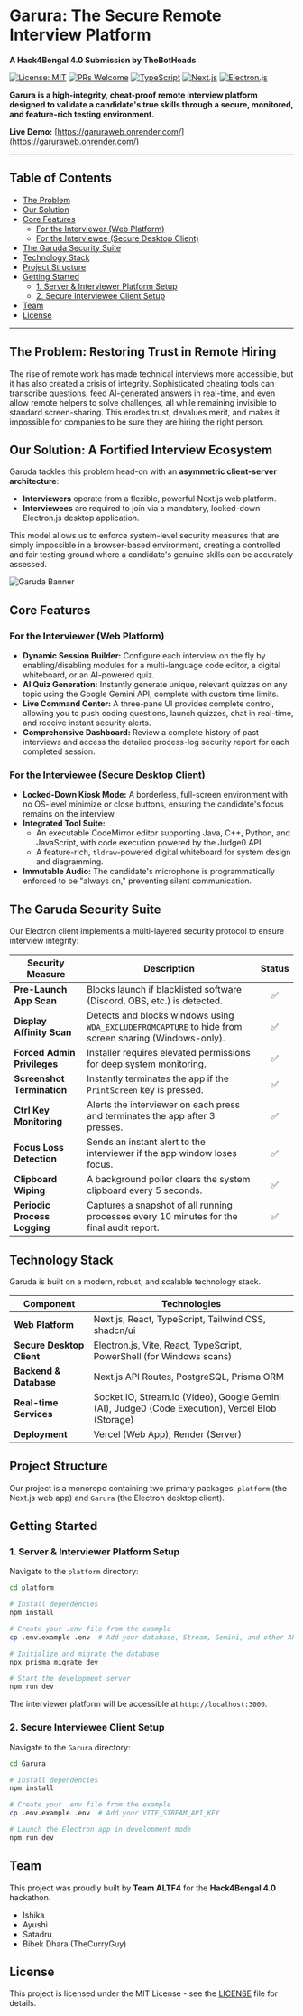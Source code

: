 
# Garura: The Secure Remote Interview Platform
**A Hack4Bengal 4.0 Submission by TheBotHeads**

[![License: MIT](https://img.shields.io/badge/License-MIT-blue.svg)](https://opensource.org/licenses/MIT)
[![PRs Welcome](https://img.shields.io/badge/PRs-welcome-brightgreen.svg?style=flat-square)](http://makeapullrequest.com)
[![TypeScript](https://img.shields.io/badge/--blue?logo=typescript&logoColor=white)](https://www.typescriptlang.org/)
[![Next.js](https://img.shields.io/badge/Next.js-000000?logo=nextdotjs&logoColor=white)](https://nextjs.org/)
[![Electron.js](https://img.shields.io/badge/Electron-47848F?logo=electron&logoColor=white)](https://www.electronjs.org/)

**Garura is a high-integrity, cheat-proof remote interview platform designed to validate a candidate's true skills through a secure, monitored, and feature-rich testing environment.**

**Live Demo:** [https://garuraweb.onrender.com/](https://garuraweb.onrender.com/)

---

## Table of Contents
- [The Problem](#the-problem-restoring-trust-in-remote-hiring)
- [Our Solution](#our-solution-a-fortified-interview-ecosystem)
- [Core Features](#core-features)
  - [For the Interviewer (Web Platform)](#for-the-interviewer-web-platform)
  - [For the Interviewee (Secure Desktop Client)](#for-the-interviewee-secure-desktop-client)
- [The Garuda Security Suite](#the-garuda-security-suite)
- [Technology Stack](#technology-stack)
- [Project Structure](#project-structure)
- [Getting Started](#getting-started)
  - [1. Server & Interviewer Platform Setup](#1-server--interviewer-platform-setup)
  - [2. Secure Interviewee Client Setup](#2-secure-interviewee-client-setup)
- [Team](#team)
- [License](#license)

---

## The Problem: Restoring Trust in Remote Hiring
The rise of remote work has made technical interviews more accessible, but it has also created a crisis of integrity. Sophisticated cheating tools can transcribe questions, feed AI-generated answers in real-time, and even allow remote helpers to solve challenges, all while remaining invisible to standard screen-sharing. This erodes trust, devalues merit, and makes it impossible for companies to be sure they are hiring the right person.

## Our Solution: A Fortified Interview Ecosystem
Garuda tackles this problem head-on with an **asymmetric client-server architecture**:
- **Interviewers** operate from a flexible, powerful Next.js web platform.
- **Interviewees** are required to join via a mandatory, locked-down Electron.js desktop application.

This model allows us to enforce system-level security measures that are simply impossible in a browser-based environment, creating a controlled and fair testing ground where a candidate's genuine skills can be accurately assessed.

![Garuda Banner](https://raw.githubusercontent.com/Team-ALTF4/Garura/main/Banner.png) 

## Core Features

### For the Interviewer (Web Platform)
- **Dynamic Session Builder:** Configure each interview on the fly by enabling/disabling modules for a multi-language code editor, a digital whiteboard, or an AI-powered quiz.
- **AI Quiz Generation:** Instantly generate unique, relevant quizzes on any topic using the Google Gemini API, complete with custom time limits.
- **Live Command Center:** A three-pane UI provides complete control, allowing you to push coding questions, launch quizzes, chat in real-time, and receive instant security alerts.
- **Comprehensive Dashboard:** Review a complete history of past interviews and access the detailed process-log security report for each completed session.

### For the Interviewee (Secure Desktop Client)
- **Locked-Down Kiosk Mode:** A borderless, full-screen environment with no OS-level minimize or close buttons, ensuring the candidate's focus remains on the interview.
- **Integrated Tool Suite:**
  - An executable CodeMirror editor supporting Java, C++, Python, and JavaScript, with code execution powered by the Judge0 API.
  - A feature-rich, `tldraw`-powered digital whiteboard for system design and diagramming.
- **Immutable Audio:** The candidate's microphone is programmatically enforced to be "always on," preventing silent communication.

## The Garuda Security Suite
Our Electron client implements a multi-layered security protocol to ensure interview integrity:

| Security Measure              | Description                                                                 | Status |
|-------------------------------|-----------------------------------------------------------------------------|:------:|
| **Pre-Launch App Scan**       | Blocks launch if blacklisted software (Discord, OBS, etc.) is detected.      |   ✅   |
| **Display Affinity Scan**     | Detects and blocks windows using `WDA_EXCLUDEFROMCAPTURE` to hide from screen sharing (Windows-only). |   ✅   |
| **Forced Admin Privileges**   | Installer requires elevated permissions for deep system monitoring.           |   ✅   |
| **Screenshot Termination**    | Instantly terminates the app if the `PrintScreen` key is pressed.         |   ✅   |
| **Ctrl Key Monitoring**       | Alerts the interviewer on each press and terminates the app after 3 presses. |   ✅   |
| **Focus Loss Detection**      | Sends an instant alert to the interviewer if the app window loses focus.   |   ✅   |
| **Clipboard Wiping**          | A background poller clears the system clipboard every 5 seconds.            |   ✅   |
| **Periodic Process Logging**  | Captures a snapshot of all running processes every 10 minutes for the final audit report. |   ✅   |

## Technology Stack
Garuda is built on a modern, robust, and scalable technology stack.

| Component                 | Technologies                                                                 |
|---------------------------|------------------------------------------------------------------------------|
| **Web Platform**          | Next.js, React, TypeScript, Tailwind CSS, shadcn/ui                           |
| **Secure Desktop Client** | Electron.js, Vite, React, TypeScript, PowerShell (for Windows scans)         |
| **Backend & Database**    | Next.js API Routes, PostgreSQL, Prisma ORM                                       |
| **Real-time Services**    | Socket.IO, Stream.io (Video), Google Gemini (AI), Judge0 (Code Execution), Vercel Blob (Storage) |
| **Deployment**            | Vercel (Web App), Render (Server)                                            |

## Project Structure
Our project is a monorepo containing two primary packages: `platform` (the Next.js web app) and `Garura` (the Electron desktop client).

## Getting Started

### 1. Server & Interviewer Platform Setup
Navigate to the `platform` directory:
```bash
cd platform

# Install dependencies
npm install

# Create your .env file from the example
cp .env.example .env  # Add your database, Stream, Gemini, and other API keys

# Initialize and migrate the database
npx prisma migrate dev

# Start the development server
npm run dev
```
The interviewer platform will be accessible at `http://localhost:3000`.

### 2. Secure Interviewee Client Setup
Navigate to the `Garura` directory:
```bash
cd Garura

# Install dependencies
npm install

# Create your .env file from the example
cp .env.example .env  # Add your VITE_STREAM_API_KEY

# Launch the Electron app in development mode
npm run dev
```

## Team
This project was proudly built by **Team ALTF4** for the **Hack4Bengal 4.0** hackathon.

- Ishika
- Ayushi
- Satadru
- Bibek Dhara (TheCurryGuy)

## License
This project is licensed under the MIT License - see the [LICENSE](LICENSE) file for details.